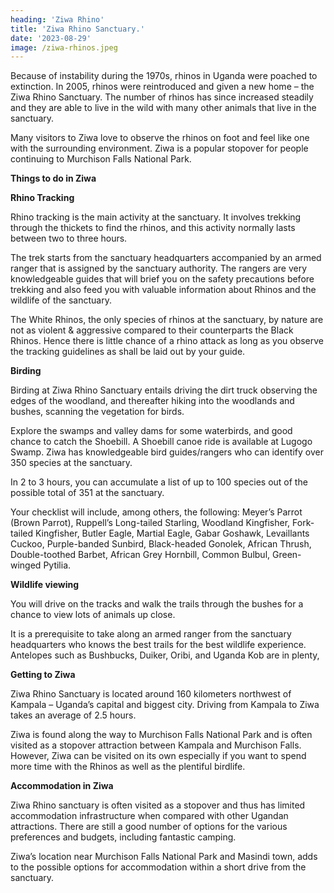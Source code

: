 ```yaml
---
heading: 'Ziwa Rhino'
title: 'Ziwa Rhino Sanctuary.'
date: '2023-08-29'
image: /ziwa-rhinos.jpeg
---
```


Because of instability during the 1970s, rhinos in Uganda were poached to extinction. In 2005, rhinos were reintroduced and given a new home – the Ziwa Rhino Sanctuary. The number of rhinos has since increased steadily and they are able to live in the wild with many other animals that live in the sanctuary.

Many visitors to Ziwa love to observe the rhinos on foot and feel like one with the surrounding environment. Ziwa is a popular stopover for people continuing to Murchison Falls National Park.

**Things to do in Ziwa**

**Rhino Tracking**

Rhino tracking is the main activity at the sanctuary. It involves trekking through the thickets to find the rhinos, and this activity normally lasts between two to three hours.

The trek starts from the sanctuary headquarters accompanied by an armed ranger that is assigned by the sanctuary authority. The rangers are very knowledgeable guides that will brief you on the safety precautions before trekking and also feed you with valuable information about Rhinos and the wildlife of the sanctuary.

The White Rhinos, the only species of rhinos at the sanctuary, by nature are not as violent & aggressive compared to their counterparts the Black Rhinos. Hence there is little chance of a rhino attack as long as you observe the tracking guidelines as shall be laid out by your guide.

**Birding**

Birding at Ziwa Rhino Sanctuary entails driving the dirt truck observing the edges of the woodland, and thereafter hiking into the woodlands and bushes, scanning the vegetation for birds.

Explore the swamps and valley dams for some waterbirds, and good chance to catch the Shoebill. A Shoebill canoe ride is available at Lugogo Swamp.  Ziwa has knowledgeable bird guides/rangers who can identify over 350 species at the sanctuary.

In 2 to 3 hours, you can accumulate a list of up to 100 species out of the possible total of 351 at the sanctuary.

Your checklist will include, among others, the following: Meyer’s Parrot (Brown Parrot), Ruppell’s Long-tailed Starling, Woodland Kingfisher, Fork-tailed Kingfisher, Butler Eagle, Martial Eagle, Gabar Goshawk, Levaillants Cuckoo, Purple-banded Sunbird, Black-headed Gonolek, African Thrush, Double-toothed Barbet, African Grey Hornbill, Common Bulbul, Green-winged Pytilia.

**Wildlife viewing**

You will drive on the tracks and walk the trails through the bushes for a chance to view lots of animals up close.

It is a prerequisite to take along an armed ranger from the sanctuary headquarters who knows the best trails for the best wildlife experience. Antelopes such as Bushbucks, Duiker, Oribi, and Uganda Kob are in plenty,

**Getting to Ziwa**

Ziwa Rhino Sanctuary is located around 160 kilometers northwest of Kampala – Uganda’s capital and biggest city. Driving from Kampala to Ziwa takes an average of 2.5 hours.

Ziwa is found along the way to Murchison Falls National Park and is often visited as a stopover attraction between Kampala and Murchison Falls. However, Ziwa can be visited on its own especially if you want to spend more time with the Rhinos as well as the plentiful birdlife.

**Accommodation in Ziwa**

Ziwa Rhino sanctuary is often visited as a stopover and thus has limited accommodation infrastructure when compared with other Ugandan attractions. There are still a good number of options for the various preferences and budgets, including fantastic camping.

Ziwa’s location near Murchison Falls National Park and Masindi town, adds to the possible options for accommodation within a short drive from the sanctuary.
